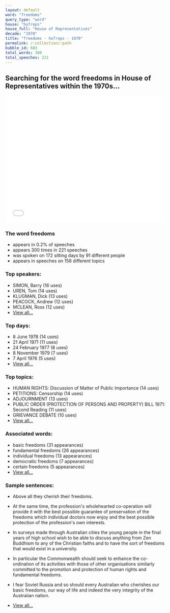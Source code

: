 ```yaml
---
layout: default
word: "freedoms"
query_type: "word"
house: "hofreps"
house_full: "House of Representatives"
decade: "1970"
title: "freedoms - hofreps - 1970"
permalink: /:collection/:path
bubble_id: 683
total_words: 300
total_speeches: 221
---
```



## Searching for the word **freedoms** in House of Representatives within the 1970s...

<iframe width="100%" height="400" frameborder="0" scrolling="no" src="//plot.ly/~wragge/683.embed"></iframe>

### The word **freedoms**

* appears in 0.2% of speeches
* appears 300 times in 221 speeches
* was spoken on 172 sitting days by 91 different people
* appears in speeches on 158 different topics

### Top speakers:

* SIMON, Barry (16 uses)
* UREN, Tom (14 uses)
* KLUGMAN, Dick (13 uses)
* PEACOCK, Andrew (12 uses)
* MCLEAN, Ross (12 uses)
* [View all...](speakers/)


### Top days:

* 8 June 1978 (14 uses)
* 21 April 1971 (11 uses)
* 24 February 1977 (8 uses)
* 8 November 1979 (7 uses)
* 7 April 1976 (5 uses)
* [View all...](days/)


### Top topics:

* HUMAN RIGHTS: Discussion of Matter of Public Importance (14 uses)
* PETITIONS: Censorship (14 uses)
* ADJOURNMENT (13 uses)
* PUBLIC ORDER (PROTECTION OF PERSONS AND PROPERTY) BILL 1971: Second Reading (11 uses)
* GRIEVANCE DEBATE (10 uses)
* [View all...](topics/)


### Associated words:

* basic freedoms (31 appearances)
* fundamental freedoms (26 appearances)
* individual freedoms (13 appearances)
* democratic freedoms (7 appearances)
* certain freedoms (5 appearances)
* [View all...](collocations/)


### Sample sentences:

* Above all they cherish their <span class="highlight">freedoms</span>.

* At the same time, the profession's wholehearted co-operation will provide it with the best possible guarantee of preservation of the <span class="highlight">freedoms</span> which individual doctors now enjoy and the best possible protection of the profession's own interests.

* In surveys made through Australian cities the young people in the final years of high school wish to be able to discuss anything from Zen Buddhism to any of the Christian faiths and to have the sort of <span class="highlight">freedoms</span> that would exist in a university.

* In particular the Commonwealth should seek to enhance the co-ordination of its activities with those of other organisations similarly committed to the promotion and protection of human rights and fundamental <span class="highlight">freedoms</span>.

* I fear Soviet Russia and so should every Australian who cherishes our basic <span class="highlight">freedoms</span>, our way of life and indeed the very integrity of the Austraiian nation.

* [View all...](contexts/)
